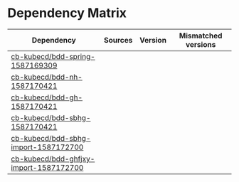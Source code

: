 # Dependency Matrix

Dependency | Sources | Version | Mismatched versions
---------- | ------- | ------- | -------------------
[cb-kubecd/bdd-spring-1587169309](https://github.com/cb-kubecd/bdd-spring-1587169309.git) |  | []() | 
[cb-kubecd/bdd-nh-1587170421](https://github.com/cb-kubecd/bdd-nh-1587170421.git) |  | []() | 
[cb-kubecd/bdd-gh-1587170421](https://github.com/cb-kubecd/bdd-gh-1587170421.git) |  | []() | 
[cb-kubecd/bdd-sbhg-1587170421](https://github.com/cb-kubecd/bdd-sbhg-1587170421.git) |  | []() | 
[cb-kubecd/bdd-sbhg-import-1587172700](https://github.com/cb-kubecd/bdd-sbhg-import-1587172700.git) |  | []() | 
[cb-kubecd/bdd-ghfjxy-import-1587172700](https://github.com/cb-kubecd/bdd-ghfjxy-import-1587172700.git) |  | []() | 
